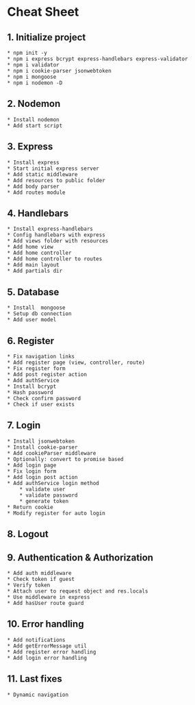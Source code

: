 # Cheat Sheet

## 1. Initialize project
    * npm init -y
    * npm i express bcrypt express-handlebars express-validator
    * npm i validator
    * npm i cookie-parser jsonwebtoken
    * npm i mongoose
    * npm i nodemon -D

## 2. Nodemon
    * Install nodemon
    * Add start script
## 3. Express
    * Install express
    * Start initial express server
    * Add static middleware
    * Add resources to public folder
    * Add body parser
    * Add routes module
## 4. Handlebars
    * Install express-handlebars
    * Config handlebars with express
    * Add views folder with resources
    * Add home view
    * Add home controller
    * Add home controller to routes
    * Add main layout
    * Add partials dir
## 5. Database
    * Install  mongoose
    * Setup db connection
    * Add user model
## 6. Register
    * Fix navigation links
    * Add register page (view, controller, route)
    * Fix register form
    * Add post register action
    * Add authService
    * Install bcrypt
    * Hash password
    * Check confirm password
    * Check if user exists
## 7. Login
    * Install jsonwebtoken
    * Install cookie-parser
    * Add cookieParser middleware
    * Optionally: convert to promise based 
    * Add login page
    * Fix login form
    * Add login post action
    * Add authService login method
        * validate user
        * validate password
        * generate token
    * Return cookie
    * Modify register for auto login
## 8. Logout
## 9. Authentication & Authorization
    * Add auth middleware
    * Check token if guest
    * Verify token
    * Attach user to request object and res.locals
    * Use middleware in express
    * Add hasUser route guard
## 10. Error handling
    * Add notifications
    * Add getErrorMessage util
    * Add register error handling
    * Add login error handling
## 11. Last fixes
    * Dynamic navigation